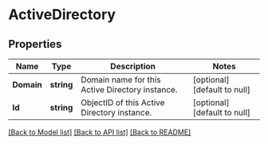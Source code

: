 # ActiveDirectory

## Properties
Name | Type | Description | Notes
------------ | ------------- | ------------- | -------------
**Domain** | **string** | Domain name for this Active Directory instance. | [optional] [default to null]
**Id** | **string** | ObjectID of this Active Directory instance. | [optional] [default to null]

[[Back to Model list]](../README.md#documentation-for-models) [[Back to API list]](../README.md#documentation-for-api-endpoints) [[Back to README]](../README.md)


